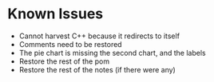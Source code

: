 # Known Issues
* Cannot harvest C++ because it redirects to itself
* Comments need to be restored
* The pie chart is missing the second chart, and the labels
* Restore the rest of the pom
* Restore the rest of the notes (if there were any)
